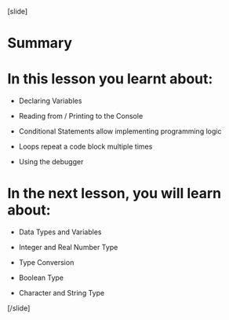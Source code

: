 
[slide]
# Summary


# In this lesson you learnt about:

  - Declaring Variables

  - Reading from / Printing to the Console

  - Conditional Statements allow implementing programming logic

  - Loops repeat a code block multiple times

  - Using the debugger

# In the next lesson, you will learn about:

  - Data Types and Variables

  - Integer and Real Number Type

  - Type Conversion

  - Boolean Type

  - Character and String Type


[/slide]